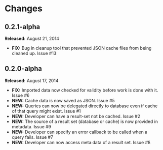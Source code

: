 # Changes

## 0.2.1-alpha
**Released:** August 21, 2014

* **FIX:** Bug in cleanup tool that prevented JSON cache files from being cleaned up. Issue #13

## 0.2.0-alpha
**Released:** August 17, 2014

* **FIX:** Imported data now checked for validity before work is done with it. Issue #6
* **NEW:** Cache data is now saved as JSON. Issue #5
* **NEW:** Queries can now be delegated directly to database even if cache of that query might exist. Issue #1
* **NEW:** Developer can have a result-set not be cached. Issue #2
* **NEW:** The source of a result set (database or cache) is now provided in metadata. Issue #9
* **NEW:** Developer can specify an error callback to be called when a query fails. Issue #7
* **NEW:** Developer can now access meta data of a result set. Issue #8
